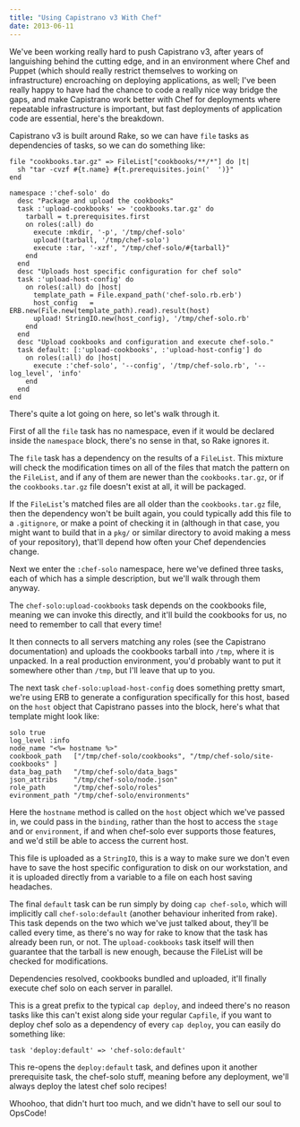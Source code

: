 ```yaml
---
title: "Using Capistrano v3 With Chef"
date: 2013-06-11
---
```


We've been working really hard to push Capistrano v3, after years of
languishing behind the cutting edge, and in an environment where Chef and
Puppet (which should really restrict themselves to working on infrastructure)
encroaching on deploying applications, as well; I've been really happy to have
had the chance to code a really nice way bridge the gaps, and make Capistrano
work better with Chef for deployments where repeatable infrastructure is
important, but fast deployments of application code are essential, here's the
breakdown.

Capistrano v3 is built around Rake, so we can have `file` tasks as
dependencies of tasks, so we can do something like:

    file "cookbooks.tar.gz" => FileList["cookbooks/**/*"] do |t|
      sh "tar -cvzf #{t.name} #{t.prerequisites.join('  ')}"
    end

    namespace :'chef-solo' do
      desc "Package and upload the cookbooks"
      task :'upload-cookbooks' => 'cookbooks.tar.gz' do
        tarball = t.prerequisites.first
        on roles(:all) do
          execute :mkdir, '-p', '/tmp/chef-solo'
          upload!(tarball, '/tmp/chef-solo')
          execute :tar, '-xzf', "/tmp/chef-solo/#{tarball}"
        end
      end
      desc "Uploads host specific configuration for chef solo"
      task :'upload-host-config' do
        on roles(:all) do |host|
          template_path = File.expand_path('chef-solo.rb.erb')
          host_config   = ERB.new(File.new(template_path).read).result(host)
          upload! StringIO.new(host_config), '/tmp/chef-solo.rb'
        end
      end
      desc "Upload cookbooks and configuration and execute chef-solo."
      task default: [:'upload-cookbooks', :'upload-host-config'] do
        on roles(:all) do |host|
          execute :'chef-solo', '--config', '/tmp/chef-solo.rb', '--log_level', 'info'
        end
      end
    end

There's quite a lot going on here, so let's walk through it.

First of all the `file` task has no namespace, even if it would be declared
inside the `namespace` block, there's no sense in that, so Rake ignores it.

The `file` task has a dependency on the results of a `FileList`. This mixture
will check the modification times on all of the files that match the pattern
on the `FileList`, and if any of them are newer than the `cookbooks.tar.gz`,
or if the `cookbooks.tar.gz` file doesn't exist at all, it will be packaged.

If the `FileList`'s matched files are all older than the `cookbooks.tar.gz`
file, then the dependency won't be built again, you could typically add this
file to a `.gitignore`, or make a point of checking it in (although in that
case, you might want to build that in a `pkg/` or similar directory to avoid
making a mess of your repository), that'll depend how often your Chef
dependencies change.

Next we enter the `:chef-solo` namespace, here we've defined three tasks, each
of which has a simple description, but we'll walk through them anyway.

The `chef-solo:upload-cookbooks` task depends on the cookbooks file, meaning
we can invoke this directly, and it'll build the cookbooks for us, no need to
remember to call that every time!

It then connects to all servers matching any roles (see the Capistrano
documentation) and uploads the cookbooks tarball into `/tmp`, where it is
unpacked. In a real production environment, you'd probably want to put it
somewhere other than `/tmp`, but I'll leave that up to you.

The next task `chef-solo:upload-host-config` does something pretty smart,
we're using ERB to generate a configuration specifically for this host, based
on the `host` object that Capistrano passes into the block, here's what that
template might look like:

    solo true
    log_level :info
    node_name "<%= hostname %>"
    cookbook_path   ["/tmp/chef-solo/cookbooks", "/tmp/chef-solo/site-cookbooks" ]
    data_bag_path   "/tmp/chef-solo/data_bags"
    json_attribs    "/tmp/chef-solo/node.json"
    role_path       "/tmp/chef-solo/roles"
    evironment_path "/tmp/chef-solo/environments"

Here the `hostname` method is called on the `host` object which we've passed
in, we could pass in the `binding`, rather than the host to access the `stage`
and or `environment`, if and when chef-solo ever supports those features, and
we'd still be able to access the current host.

This file is uploaded as a `StringIO`, this is a way to make sure we don't
even have to save the host specific configuration to disk on our workstation,
and it is uploaded directly from a variable to a file on each host saving
headaches.

The final `default` task can be run simply by doing `cap chef-solo`, which
will implicitly call `chef-solo:default` (another behaviour inherited from
rake). This task depends on the two which we've just talked about, they'll be
called every time, as there's no way for rake to know that the task has
already been run, or not. The `upload-cookbooks` task itself will then
guarantee that the tarball is new enough, because the FileList will be checked
for modifications.

Dependencies resolved, cookbooks bundled and uploaded, it'll finally execute
chef solo on each server in parallel.

This is a great prefix to the typical `cap deploy`, and indeed there's no
reason tasks like this can't exist along side your regular `Capfile`, if you
want to deploy chef solo as a dependency of every `cap deploy`, you can easily
do something like:

    task 'deploy:default' => 'chef-solo:default'

This re-opens the `deploy:default` task, and defines upon it another
prerequisite task, the chef-solo stuff, meaning before any deployment, we'll
always deploy the latest chef solo recipes!

Whoohoo, that didn't hurt too much, and we didn't have to sell our soul to
OpsCode!
